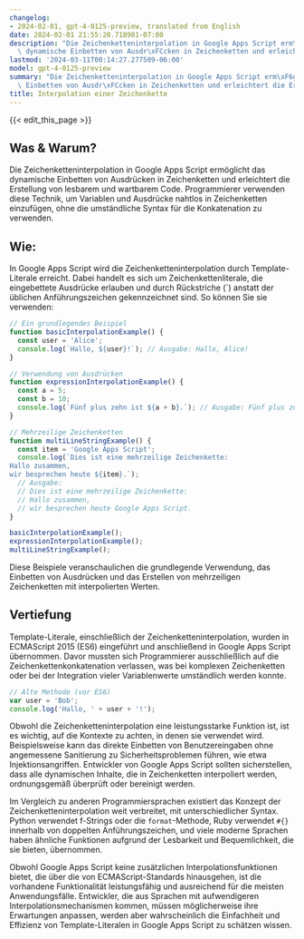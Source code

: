 ```yaml
---
changelog:
- 2024-02-01, gpt-4-0125-preview, translated from English
date: 2024-02-01 21:55:20.718901-07:00
description: "Die Zeichenketteninterpolation in Google Apps Script erm\xF6glicht das\
  \ dynamische Einbetten von Ausdr\xFCcken in Zeichenketten und erleichtert die Erstellung\u2026"
lastmod: '2024-03-11T00:14:27.277509-06:00'
model: gpt-4-0125-preview
summary: "Die Zeichenketteninterpolation in Google Apps Script erm\xF6glicht das dynamische\
  \ Einbetten von Ausdr\xFCcken in Zeichenketten und erleichtert die Erstellung\u2026"
title: Interpolation einer Zeichenkette
---
```


{{< edit_this_page >}}

## Was & Warum?

Die Zeichenketteninterpolation in Google Apps Script ermöglicht das dynamische Einbetten von Ausdrücken in Zeichenketten und erleichtert die Erstellung von lesbarem und wartbarem Code. Programmierer verwenden diese Technik, um Variablen und Ausdrücke nahtlos in Zeichenketten einzufügen, ohne die umständliche Syntax für die Konkatenation zu verwenden.

## Wie:

In Google Apps Script wird die Zeichenketteninterpolation durch Template-Literale erreicht. Dabei handelt es sich um Zeichenkettenliterale, die eingebettete Ausdrücke erlauben und durch Rückstriche (\`) anstatt der üblichen Anführungszeichen gekennzeichnet sind. So können Sie sie verwenden:

```javascript
// Ein grundlegendes Beispiel
function basicInterpolationExample() {
  const user = 'Alice';
  console.log(`Hallo, ${user}!`); // Ausgabe: Hallo, Alice!
}

// Verwendung von Ausdrücken
function expressionInterpolationExample() {
  const a = 5;
  const b = 10;
  console.log(`Fünf plus zehn ist ${a + b}.`); // Ausgabe: Fünf plus zehn ist 15.
}

// Mehrzeilige Zeichenketten
function multiLineStringExample() {
  const item = 'Google Apps Script';
  console.log(`Dies ist eine mehrzeilige Zeichenkette:
Hallo zusammen,
wir besprechen heute ${item}.`);
  // Ausgabe:
  // Dies ist eine mehrzeilige Zeichenkette:
  // Hallo zusammen,
  // wir besprechen heute Google Apps Script.
}

basicInterpolationExample();
expressionInterpolationExample();
multiLineStringExample();
```

Diese Beispiele veranschaulichen die grundlegende Verwendung, das Einbetten von Ausdrücken und das Erstellen von mehrzeiligen Zeichenketten mit interpolierten Werten.

## Vertiefung

Template-Literale, einschließlich der Zeichenketteninterpolation, wurden in ECMAScript 2015 (ES6) eingeführt und anschließend in Google Apps Script übernommen. Davor mussten sich Programmierer ausschließlich auf die Zeichenkettenkonkatenation verlassen, was bei komplexen Zeichenketten oder bei der Integration vieler Variablenwerte umständlich werden konnte.

```javascript
// Alte Methode (vor ES6)
var user = 'Bob';
console.log('Hallo, ' + user + '!');
```

Obwohl die Zeichenketteninterpolation eine leistungsstarke Funktion ist, ist es wichtig, auf die Kontexte zu achten, in denen sie verwendet wird. Beispielsweise kann das direkte Einbetten von Benutzereingaben ohne angemessene Sanitierung zu Sicherheitsproblemen führen, wie etwa Injektionsangriffen. Entwickler von Google Apps Script sollten sicherstellen, dass alle dynamischen Inhalte, die in Zeichenketten interpoliert werden, ordnungsgemäß überprüft oder bereinigt werden.

Im Vergleich zu anderen Programmiersprachen existiert das Konzept der Zeichenketteninterpolation weit verbreitet, mit unterschiedlicher Syntax. Python verwendet f-Strings oder die `format`-Methode, Ruby verwendet `#{}` innerhalb von doppelten Anführungszeichen, und viele moderne Sprachen haben ähnliche Funktionen aufgrund der Lesbarkeit und Bequemlichkeit, die sie bieten, übernommen.

Obwohl Google Apps Script keine zusätzlichen Interpolationsfunktionen bietet, die über die von ECMAScript-Standards hinausgehen, ist die vorhandene Funktionalität leistungsfähig und ausreichend für die meisten Anwendungsfälle. Entwickler, die aus Sprachen mit aufwendigeren Interpolationsmechanismen kommen, müssen möglicherweise ihre Erwartungen anpassen, werden aber wahrscheinlich die Einfachheit und Effizienz von Template-Literalen in Google Apps Script zu schätzen wissen.
